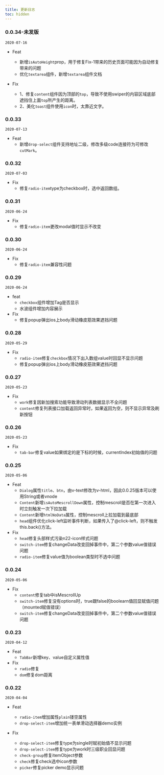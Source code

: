```yaml
---
title: 更新日志
toc: hidden
---
```



### 0.0.34-未发版

`2020-07-16`

- Feat
  - 新增`isAutoHeight`prop，用于修复Fix-1带来的历史页面可能因为自动修复带来的问题
  - 优化`textarea`组件，新增`textarea`组件文档

- Fix
  - 1、修复`content`组件因为顶部的`top`，导致不使用swiper的内容区域底部遮挡住上面`top`所产生的距离。
  - 2、美化`toast`组件使用`icon`时，太靠近文字。

### 0.0.33

`2020-07-13`

- Feat
  - 新增`drop-select`组件支持地址二级，修改多级code连接符为可修改`cutMark`。

### 0.0.32

`2020-07-03`

- Fix
  - 修复`radio-item`type为checkbox时，选中返回数组。

### 0.0.31

`2020-06-24`

- Fix
  - 修复`radio-item`更改modal值时显示不改变

### 0.0.30

`2020-06-24`

- Fix
  - 修复`radio-item`兼容性问题

### 0.0.29

`2020-06-24`

- feat
  - `checkbox`组件增加Tag是否显示
  - 水波组件增加内容展示
- Fix
  - 修复popup弹出ios上body滑动橡皮筋效果遮挡问题

### 0.0.28

`2020-05-29`

- Fix
  - `radio-item`修复`checkbox`情况下出入数组value时回显不显示问题
  - 修复popup弹出ios上body滑动橡皮筋效果遮挡问题

### 0.0.27

`2020-05-23`

- Fix
  - `work`修复因新加搜索功能导致滑动列表数据显示不全问题
  - `content`修复列表接口加载返回异常时，如果返回为空，则不显示异常及刷新按钮

### 0.0.26

`2020-05-23`

- Fix
  - `tab-bar`修复value如果绑定的是下标的时候，currentIndex初始值的问题

### 0.0.25

`2020-05-06`

- Feat
  - `Dialog`属性`title`、`btn`，由v-text修改为v-html，因此0.0.25版本可以使用String或者vnode
  - `Content`新增`isAutoMescrollDown`属性，控制mescroll是否在第一次进入时立刻触发一次下拉加载
  - `Content`新增`htmlNoData`属性，控制mescroll上拉加载到最底部
  - `head`组件优化click-left监听事件判断，如果传入了@click-left，则不触发this.back()方法。
- Fix
  - `head`修复头部样式污染n22-icon样式问题
  - `switch-item`修复changeData改变回掉事件中，第二个参数value值错误问题
  - `radio-item`修复value值为boolean类型时不选中问题

### 0.0.24

`2020-05-06`

- Fix
  - `content`修复tab中isMescrollUp
  - `switch-item`修复没有options时，true跟false的boolearn值回显赋值问题（mounted赋值错误）
  - `switch-item`修复changeData改变回掉事件中，第二个参数value值错误问题

### 0.0.23

`2020-04-12`

- Feat
  - `TabBar`新增key、value自定义属性值
- Fix
  - `radio`修复
  - `dom`修复dom距离

### 0.0.22

`2020-04-04`

- Feat
  - `radio-item`增加属性`plain`镂空属性
  - `drop-select-item`增加统一表单滑动选择器demo实例

- Fix
  - `drop-select-item`修复type为single时赋初始值不显示问题
  - `drop-select-item`修复type为work时三级职业回显问题
  - `check-group`修复itemObject参数
  - `check`修复check选中icon参数
  - `picker`修复picker demo显示问题